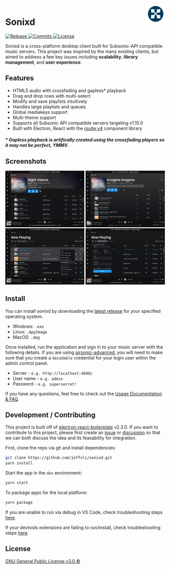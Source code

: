 <img src="assets/icon.png" alt="sonixd logo" title="sonixd" align="right" height="60px" />

# Sonixd

  <a href="https://github.com/jeffvli/sonixd/releases">
    <img src="https://img.shields.io/github/v/release/jeffvli/sonixd?style=flat-square&color=blue"
    alt="Release">
  </a>

  <a href="https://github.com/jeffvli/sonixd/compare/dev">
    <img src="https://img.shields.io/github/commits-since/jeffvli/sonixd/latest/dev?style=flat-square&color=red"
    alt="Commits">
  </a>
  <a href="https://github.com/jeffvli/sonixd/blob/main/LICENSE">
    <img src="https://img.shields.io/github/license/jeffvli/sonixd?style=flat-square&color=green"
    alt="License">
  </a>

Sonixd is a cross-platform desktop client built for Subsonic-API compatible music servers. This project was inspired by the many existing clients, but aimed to address a few key issues including <strong>scalability</strong>, <strong>library management</strong>, and <strong>user experience</strong>.

## Features

- HTML5 audio with crossfading and gapless\* playback
- Drag and drop rows with multi-select
- Modify and save playlists intuitively
- Handles large playlists and queues
- Global mediakeys support
- Multi-theme support
- Supports all Subsonic API compatible servers targeting v1.15.0
- Built with Electron, React with the [rsuite v4](https://github.com/rsuite/rsuite) component library

<h5>* Gapless playback is artifically created using the crossfading players so it may not be perfect, YMMV.</h5>

## Screenshots

<a href="https://raw.githubusercontent.com/jeffvli/sonixd/main/assets/screenshots/0.5.0/album.png"><img src="https://raw.githubusercontent.com/jeffvli/sonixd/main/assets/screenshots/0.5.0/album.png" width="49.5%"/></a>
<a href="https://raw.githubusercontent.com/jeffvli/sonixd/main/assets/screenshots/0.5.0/artist.png"><img src="https://raw.githubusercontent.com/jeffvli/sonixd/main/assets/screenshots/0.5.0/artist.png" width="49.5%"/></a>
<a href="https://raw.githubusercontent.com/jeffvli/sonixd/main/assets/screenshots/0.5.0/context_menu.png"><img src="https://raw.githubusercontent.com/jeffvli/sonixd/main/assets/screenshots/0.5.0/context_menu.png" width="49.5%"/></a>
<a href="https://raw.githubusercontent.com/jeffvli/sonixd/main/assets/screenshots/0.5.0/now_playing.png"><img src="https://raw.githubusercontent.com/jeffvli/sonixd/main/assets/screenshots/0.5.0/now_playing.png" width="49.5%"/></a>

## Install

You can install sonixd by downloading the [latest release](https://github.com/jeffvli/sonixd/releases) for your specified operating system.

- Windows: `.exe`
- Linux: `.AppImage`
- MacOS: `.dmg`

Once installed, run the application and sign in to your music server with the following details. If you are using [airsonic-advanced](https://github.com/airsonic-advanced/), you will need to make sure that you create a `decodable` credential for your login user within the admin control panel.

- Server - `e.g. http://localhost:4040/`
- User name - `e.g. admin`
- Password - `e.g. supersecret!`

If you have any questions, feel free to check out the [Usage Documentation & FAQ](https://github.com/jeffvli/sonixd/discussions/15).

## Development / Contributing

This project is built off of [electron-react-boilerplate](https://github.com/electron-react-boilerplate/electron-react-boilerplate) v2.3.0.
If you want to contribute to this project, please first create an [issue](https://github.com/jeffvli/sonixd/issues/new) or [discussion](https://github.com/jeffvli/sonixd/discussions/new) so that we can both discuss the idea and its feasability for integration.

First, clone the repo via git and install dependencies:

```bash
git clone https://github.com/jeffvli/sonixd.git
yarn install
```

Start the app in the `dev` environment:

```bash
yarn start
```

To package apps for the local platform:

```bash
yarn package
```

If you are unable to run via debug in VS Code, check troubleshooting steps [here](https://github.com/electron-react-boilerplate/electron-react-boilerplate/issues/2757#issuecomment-784200527).

If your devtools extensions are failing to run/install, check troubleshooting steps [here](https://github.com/electron-react-boilerplate/electron-react-boilerplate/issues/2788).

## License

[GNU General Public License v3.0 ©](https://github.com/jeffvli/sonixd/blob/main/LICENSE)
